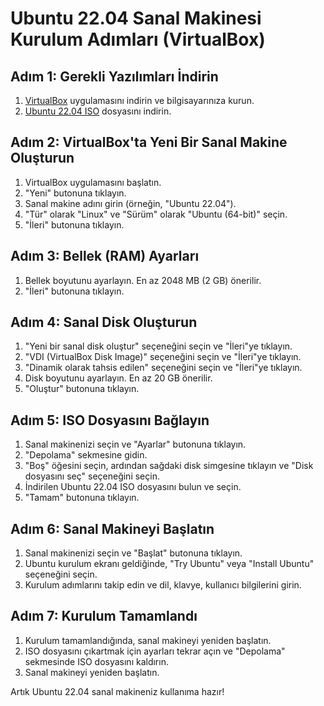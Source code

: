 # Ubuntu 22.04 Sanal Makinesi Kurulum Adımları (VirtualBox)

## Adım 1: Gerekli Yazılımları İndirin

1. [VirtualBox](https://www.virtualbox.org/) uygulamasını indirin ve bilgisayarınıza kurun.
2. [Ubuntu 22.04 ISO](https://ubuntu.com/download/desktop) dosyasını indirin.

## Adım 2: VirtualBox'ta Yeni Bir Sanal Makine Oluşturun

1. VirtualBox uygulamasını başlatın.
2. "Yeni" butonuna tıklayın.
3. Sanal makine adını girin (örneğin, "Ubuntu 22.04").
4. "Tür" olarak "Linux" ve "Sürüm" olarak "Ubuntu (64-bit)" seçin.
5. "İleri" butonuna tıklayın.

## Adım 3: Bellek (RAM) Ayarları

1. Bellek boyutunu ayarlayın. En az 2048 MB (2 GB) önerilir.
2. "İleri" butonuna tıklayın.

## Adım 4: Sanal Disk Oluşturun

1. "Yeni bir sanal disk oluştur" seçeneğini seçin ve "İleri"ye tıklayın.
2. "VDI (VirtualBox Disk Image)" seçeneğini seçin ve "İleri"ye tıklayın.
3. "Dinamik olarak tahsis edilen" seçeneğini seçin ve "İleri"ye tıklayın.
4. Disk boyutunu ayarlayın. En az 20 GB önerilir.
5. "Oluştur" butonuna tıklayın.

## Adım 5: ISO Dosyasını Bağlayın

1. Sanal makinenizi seçin ve "Ayarlar" butonuna tıklayın.
2. "Depolama" sekmesine gidin.
3. "Boş" öğesini seçin, ardından sağdaki disk simgesine tıklayın ve "Disk dosyasını seç" seçeneğini seçin.
4. İndirilen Ubuntu 22.04 ISO dosyasını bulun ve seçin.
5. "Tamam" butonuna tıklayın.

## Adım 6: Sanal Makineyi Başlatın

1. Sanal makinenizi seçin ve "Başlat" butonuna tıklayın.
2. Ubuntu kurulum ekranı geldiğinde, "Try Ubuntu" veya "Install Ubuntu" seçeneğini seçin.
3. Kurulum adımlarını takip edin ve dil, klavye, kullanıcı bilgilerini girin.

## Adım 7: Kurulum Tamamlandı

1. Kurulum tamamlandığında, sanal makineyi yeniden başlatın.
2. ISO dosyasını çıkartmak için ayarları tekrar açın ve "Depolama" sekmesinde ISO dosyasını kaldırın.
3. Sanal makineyi yeniden başlatın.

Artık Ubuntu 22.04 sanal makineniz kullanıma hazır!
